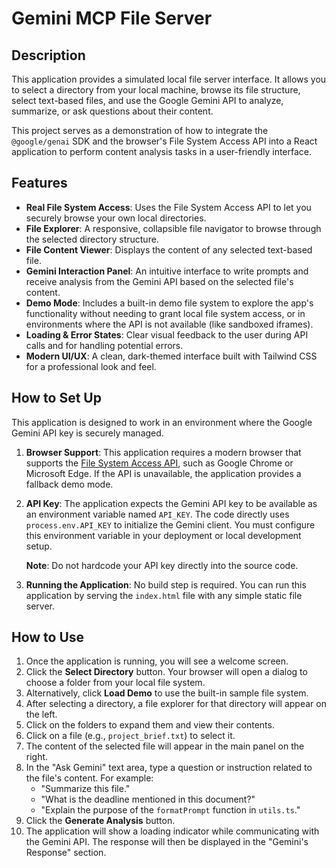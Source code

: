 # Gemini MCP File Server

## Description

This application provides a simulated local file server interface. It allows you to select a directory from your local machine, browse its file structure, select text-based files, and use the Google Gemini API to analyze, summarize, or ask questions about their content.

This project serves as a demonstration of how to integrate the `@google/genai` SDK and the browser's File System Access API into a React application to perform content analysis tasks in a user-friendly interface.

## Features

- **Real File System Access**: Uses the File System Access API to let you securely browse your own local directories.
- **File Explorer**: A responsive, collapsible file navigator to browse through the selected directory structure.
- **File Content Viewer**: Displays the content of any selected text-based file.
- **Gemini Interaction Panel**: An intuitive interface to write prompts and receive analysis from the Gemini API based on the selected file's content.
- **Demo Mode**: Includes a built-in demo file system to explore the app's functionality without needing to grant local file system access, or in environments where the API is not available (like sandboxed iframes).
- **Loading & Error States**: Clear visual feedback to the user during API calls and for handling potential errors.
- **Modern UI/UX**: A clean, dark-themed interface built with Tailwind CSS for a professional look and feel.

## How to Set Up

This application is designed to work in an environment where the Google Gemini API key is securely managed.

1.  **Browser Support**: This application requires a modern browser that supports the [File System Access API](https://developer.mozilla.org/en-US/docs/Web/API/File_System_Access_API), such as Google Chrome or Microsoft Edge. If the API is unavailable, the application provides a fallback demo mode.

2.  **API Key**: The application expects the Gemini API key to be available as an environment variable named `API_KEY`. The code directly uses `process.env.API_KEY` to initialize the Gemini client. You must configure this environment variable in your deployment or local development setup.

    **Note**: Do not hardcode your API key directly into the source code.

3.  **Running the Application**: No build step is required. You can run this application by serving the `index.html` file with any simple static file server.

## How to Use

1.  Once the application is running, you will see a welcome screen.
2.  Click the **Select Directory** button. Your browser will open a dialog to choose a folder from your local file system.
3.  Alternatively, click **Load Demo** to use the built-in sample file system.
4.  After selecting a directory, a file explorer for that directory will appear on the left.
5.  Click on the folders to expand them and view their contents.
6.  Click on a file (e.g., `project_brief.txt`) to select it.
7.  The content of the selected file will appear in the main panel on the right.
8.  In the "Ask Gemini" text area, type a question or instruction related to the file's content. For example:
    - "Summarize this file."
    - "What is the deadline mentioned in this document?"
    - "Explain the purpose of the `formatPrompt` function in `utils.ts`."
9.  Click the **Generate Analysis** button.
10. The application will show a loading indicator while communicating with the Gemini API. The response will then be displayed in the "Gemini's Response" section.
